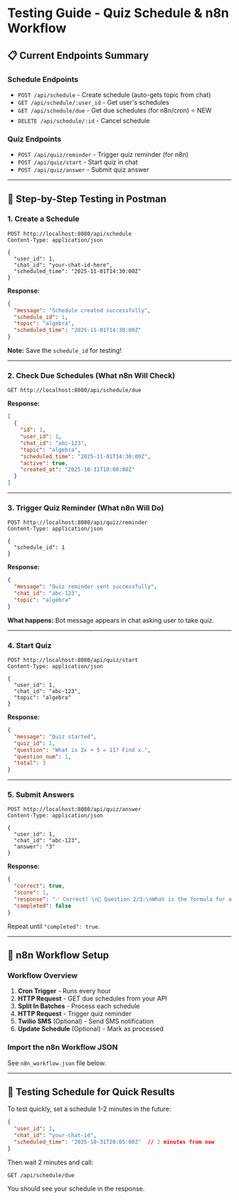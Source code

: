 # Testing Guide - Quiz Schedule & n8n Workflow

## 📋 Current Endpoints Summary

### Schedule Endpoints
- `POST /api/schedule` - Create schedule (auto-gets topic from chat)
- `GET /api/schedule/:user_id` - Get user's schedules
- `GET /api/schedule/due` - Get due schedules (for n8n/cron) ⭐ NEW
- `DELETE /api/schedule/:id` - Cancel schedule

### Quiz Endpoints
- `POST /api/quiz/reminder` - Trigger quiz reminder (for n8n)
- `POST /api/quiz/start` - Start quiz in chat
- `POST /api/quiz/answer` - Submit quiz answer

---

## 🧪 Step-by-Step Testing in Postman

### 1. Create a Schedule

```
POST http://localhost:8080/api/schedule
Content-Type: application/json

{
  "user_id": 1,
  "chat_id": "your-chat-id-here",
  "scheduled_time": "2025-11-01T14:30:00Z"
}
```

**Response:**
```json
{
  "message": "Schedule created successfully",
  "schedule_id": 1,
  "topic": "algebra",
  "scheduled_time": "2025-11-01T14:30:00Z"
}
```

**Note:** Save the `schedule_id` for testing!

---

### 2. Check Due Schedules (What n8n Will Check)

```
GET http://localhost:8080/api/schedule/due
```

**Response:**
```json
[
  {
    "id": 1,
    "user_id": 1,
    "chat_id": "abc-123",
    "topic": "algebra",
    "scheduled_time": "2025-11-01T14:30:00Z",
    "active": true,
    "created_at": "2025-10-31T10:00:00Z"
  }
]
```

---

### 3. Trigger Quiz Reminder (What n8n Will Do)

```
POST http://localhost:8080/api/quiz/reminder
Content-Type: application/json

{
  "schedule_id": 1
}
```

**Response:**
```json
{
  "message": "Quiz reminder sent successfully",
  "chat_id": "abc-123",
  "topic": "algebra"
}
```

**What happens:** Bot message appears in chat asking user to take quiz.

---

### 4. Start Quiz

```
POST http://localhost:8080/api/quiz/start
Content-Type: application/json

{
  "user_id": 1,
  "chat_id": "abc-123",
  "topic": "algebra"
}
```

**Response:**
```json
{
  "message": "Quiz started",
  "quiz_id": 1,
  "question": "What is 2x + 5 = 11? Find x.",
  "question_num": 1,
  "total": 3
}
```

---

### 5. Submit Answers

```
POST http://localhost:8080/api/quiz/answer
Content-Type: application/json

{
  "user_id": 1,
  "chat_id": "abc-123",
  "answer": "3"
}
```

**Response:**
```json
{
  "correct": true,
  "score": 1,
  "response": "✅ Correct! \n📝 Question 2/3:\nWhat is the formula for a quadratic equation?",
  "completed": false
}
```

Repeat until `"completed": true`.

---

## 📱 n8n Workflow Setup

### Workflow Overview

1. **Cron Trigger** - Runs every hour
2. **HTTP Request** - GET due schedules from your API
3. **Split In Batches** - Process each schedule
4. **HTTP Request** - Trigger quiz reminder
5. **Twilio SMS** (Optional) - Send SMS notification
6. **Update Schedule** (Optional) - Mark as processed

### Import the n8n Workflow JSON

See `n8n_workflow.json` file below.

---

## 🔧 Testing Schedule for Quick Results

To test quickly, set a schedule 1-2 minutes in the future:

```json
{
  "user_id": 1,
  "chat_id": "your-chat-id",
  "scheduled_time": "2025-10-31T20:05:00Z"  // 2 minutes from now
}
```

Then wait 2 minutes and call:
```
GET /api/schedule/due
```

You should see your schedule in the response.


